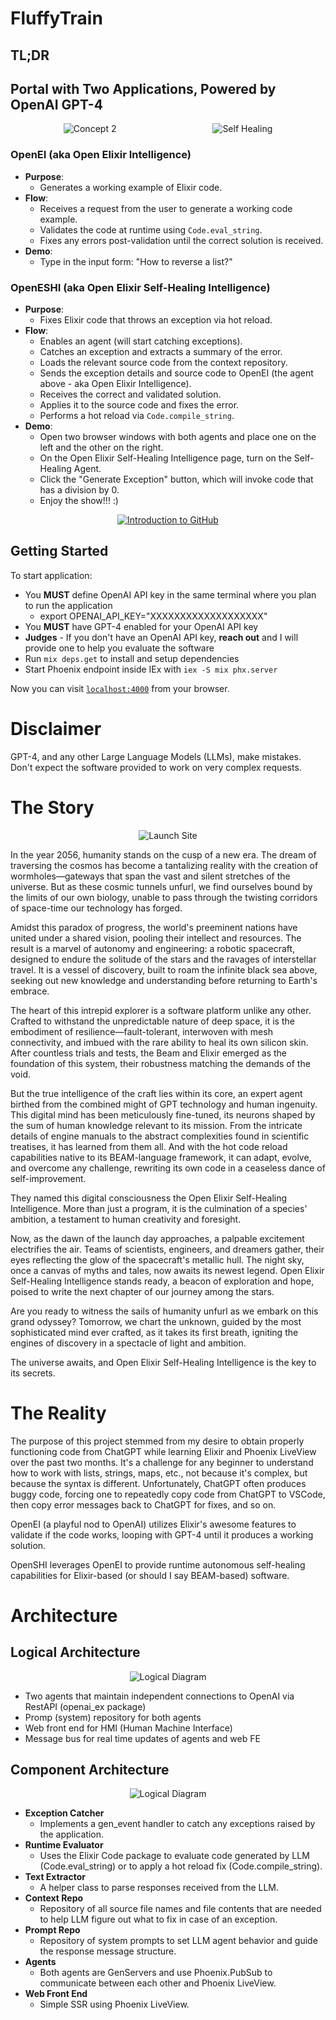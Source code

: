 # FluffyTrain

## TL;DR

## Portal with Two Applications, Powered by OpenAI GPT-4

<p align="center">
  <img src="priv/static/images/Logo_Concept_2.png" alt="Concept 2" style="margin-right: 150px;">
  <img src="priv/static/images/Logo_Self_Healing.png" alt="Self Healing">
</p>

### OpenEI (aka Open Elixir Intelligence)

- **Purpose**:
  - Generates a working example of Elixir code.
- **Flow**:
  - Receives a request from the user to generate a working code example.
  - Validates the code at runtime using `Code.eval_string`.
  - Fixes any errors post-validation until the correct solution is received.
- **Demo**:
  - Type in the input form: "How to reverse a list?"

### OpenESHI (aka Open Elixir Self-Healing Intelligence)

- **Purpose**:
  - Fixes Elixir code that throws an exception via hot reload.
- **Flow**:
  - Enables an agent (will start catching exceptions).
  - Catches an exception and extracts a summary of the error.
  - Loads the relevant source code from the context repository.
  - Sends the exception details and source code to OpenEI (the agent above - aka Open Elixir Intelligence).
  - Receives the correct and validated solution.
  - Applies it to the source code and fixes the error.
  - Performs a hot reload via `Code.compile_string`.
- **Demo**:
  - Open two browser windows with both agents and place one on the left and the other on the right.
  - On the Open Elixir Self-Healing Intelligence page, turn on the Self-Healing Agent.
  - Click the "Generate Exception" button, which will invoke code that has a division by 0.
  - Enjoy the show!!! :)

<p align="center">
  <a href="https://youtu.be/PsaS_MtwgT0">
    <img src="https://img.youtube.com/vi/PsaS_MtwgT0/0.jpg" alt="Introduction to GitHub">
  </a>
</p>

## Getting Started

To start application:

  * You **MUST** define OpenAI API key in the same terminal where you plan to run the application
    * export OPENAI_API_KEY="XXXXXXXXXXXXXXXXXXX"
  * You **MUST** have GPT-4 enabled for your OpenAI API key
  * **Judges** - If you don't have an OpenAI API key, **reach out** and I will provide one to help you evaluate the software
  * Run `mix deps.get` to install and setup dependencies
  * Start Phoenix endpoint inside IEx with `iex -S mix phx.server`

Now you can visit [`localhost:4000`](http://localhost:4000) from your browser.

# Disclaimer

GPT-4, and any other Large Language Models (LLMs), make mistakes. Don't expect the software provided to work on very complex requests.

# The Story

<p align="center">
  <img src="priv/static/images/launch_site.png" alt="Launch Site">
</p>

In the year 2056, humanity stands on the cusp of a new era. The dream of traversing the cosmos has become a tantalizing reality with the creation of wormholes—gateways that span the vast and silent stretches of the universe. But as these cosmic tunnels unfurl, we find ourselves bound by the limits of our own biology, unable to pass through the twisting corridors of space-time our technology has forged.

Amidst this paradox of progress, the world's preeminent nations have united under a shared vision, pooling their intellect and resources. The result is a marvel of autonomy and engineering: a robotic spacecraft, designed to endure the solitude of the stars and the ravages of interstellar travel. It is a vessel of discovery, built to roam the infinite black sea above, seeking out new knowledge and understanding before returning to Earth's embrace.

The heart of this intrepid explorer is a software platform unlike any other. Crafted to withstand the unpredictable nature of deep space, it is the embodiment of resilience—fault-tolerant, interwoven with mesh connectivity, and imbued with the rare ability to heal its own silicon skin. After countless trials and tests, the Beam and Elixir emerged as the foundation of this system, their robustness matching the demands of the void.

But the true intelligence of the craft lies within its core, an expert agent birthed from the combined might of GPT technology and human ingenuity. This digital mind has been meticulously fine-tuned, its neurons shaped by the sum of human knowledge relevant to its mission. From the intricate details of engine manuals to the abstract complexities found in scientific treatises, it has learned from them all. And with the hot code reload capabilities native to its BEAM-language framework, it can adapt, evolve, and overcome any challenge, rewriting its own code in a ceaseless dance of self-improvement.

They named this digital consciousness the Open Elixir Self-Healing Intelligence. More than just a program, it is the culmination of a species' ambition, a testament to human creativity and foresight.

Now, as the dawn of the launch day approaches, a palpable excitement electrifies the air. Teams of scientists, engineers, and dreamers gather, their eyes reflecting the glow of the spacecraft's metallic hull. The night sky, once a canvas of myths and tales, now awaits its newest legend. Open Elixir Self-Healing Intelligence stands ready, a beacon of exploration and hope, poised to write the next chapter of our journey among the stars.

Are you ready to witness the sails of humanity unfurl as we embark on this grand odyssey? Tomorrow, we chart the unknown, guided by the most sophisticated mind ever crafted, as it takes its first breath, igniting the engines of discovery in a spectacle of light and ambition.

The universe awaits, and Open Elixir Self-Healing Intelligence is the key to its secrets.

# The Reality

The purpose of this project stemmed from my desire to obtain properly functioning code from ChatGPT while learning Elixir and Phoenix LiveView over the past two months. It's a challenge for any beginner to understand how to work with lists, strings, maps, etc., not because it's complex, but because the syntax is different. Unfortunately, ChatGPT often produces buggy code, forcing one to repeatedly copy code from ChatGPT to VSCode, then copy error messages back to ChatGPT for fixes, and so on.

OpenEI (a playful nod to OpenAI) utilizes Elixir's awesome features to validate if the code works, looping with GPT-4 until it produces a working solution.

OpenSHI leverages OpenEI to provide runtime autonomous self-healing capabilities for Elixir-based (or should I say BEAM-based) software.

# Architecture

## Logical Architecture

<p align="center">
  <img src="priv/static/images/logical_diagram.png" alt="Logical Diagram">
</p>


- Two agents that maintain independent connections to OpenAI via RestAPI (openai_ex package)
- Promp (system) repository for both agents
- Web front end for HMI (Human Machine Interface)
- Message bus for real time updates of agents and web FE

## Component Architecture

<p align="center">
  <img src="priv/static/images/component_diagram.png" alt="Logical Diagram">
</p>

- **Exception Catcher** 
  - Implements a gen_event handler to catch any exceptions raised by the application.
- **Runtime Evaluator** 
  - Uses the Elixir Code package to evaluate code generated by LLM (Code.eval_string) or to apply a hot reload fix (Code.compile_string).
- **Text Extractor** 
  - A helper class to parse responses received from the LLM.
- **Context Repo**  
  - Repository of all source file names and file contents that are needed to help LLM figure out what to fix in case of an exception.
- **Prompt Repo**
  - Repository of system prompts to set LLM agent behavior and guide the response message structure.
- **Agents** 
  - Both agents are GenServers and use Phoenix.PubSub to communicate between each other and Phoenix LiveView.
- **Web Front End**
  - Simple SSR using Phoenix LiveView.